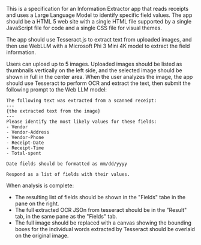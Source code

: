 This is a specification for an Information Extractor app that reads receipts and uses a Large Language Model to identify specific field values. The app should be a HTML 5 web site with a single HTML file supported by a single JavaScript file for code and a single CSS file for visual themes.

The app should use Tesseract.js to extract text from uploaded images, and then use WebLLM with a Microsoft Phi 3 Mini 4K model to extract the field information.

Users can upload up to 5 images. Uploaded images should be listed as thumbnails vertically on the left side, and the selected image should be shown in full in the center area. When the user analyzes the image, the app should use Tesseract to perform OCR and extract the text, then submit the following prompt to the Web LLM model:

```
The following text was extracted from a scanned receipt:
---
{the extracted text from the image}
---
Please identify the most likely values for these fields:
- Vendor
- Vendor-Address
- Vendor-Phone
- Receipt-Date
- Receipt-Time
- Total-spent

Date fields should be formatted as mm/dd/yyyy

Respond as a list of fields with their values.
```

When analysis is complete:
- The resulting list of fields should be shown in the "Fields" tabe in the pane on the right.
- The full extracted OCR JSOn from tesseract should be in the "Result" tab, in the same pane as the "Fields" tab.
- The full image should be replaced with a canvas showing the bounding boxes for the individual words extracted by Tesseract should be overlaid on the original image.